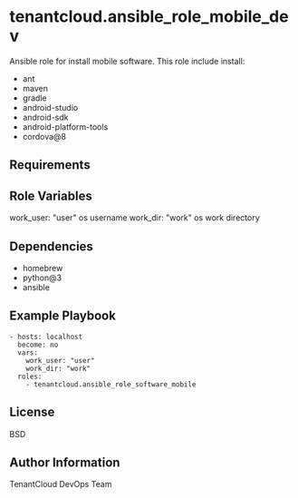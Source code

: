 tenantcloud.ansible_role_mobile_dev
=========

Ansible role for install mobile software. This role include install:

  - ant
  - maven
  - gradle
  - android-studio
  - android-sdk
  - android-platform-tools
  - cordova@8

Requirements
------------

Role Variables
--------------

work_user: "user" os username
work_dir: "work" os work directory

Dependencies
------------

  - homebrew
  - python@3
  - ansible

Example Playbook
----------------

    - hosts: localhost
      become: no
      vars:
        work_user: "user"
        work_dir: "work"
      roles:
        - tenantcloud.ansible_role_software_mobile

License
-------

BSD

Author Information
------------------

TenantCloud DevOps Team
